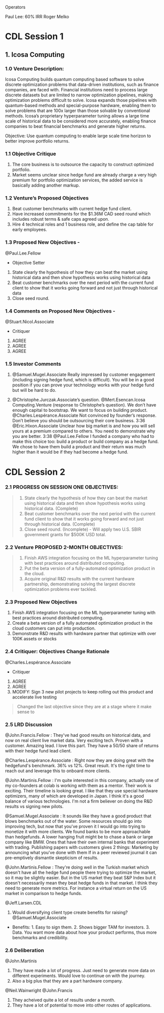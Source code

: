 Operators 

Paul Lee: 60% IRR 
Roger Melko

# CDL Session 1

## 1. Icosa Computing

### 1.0 Venture Description: 
Icosa Computing builds quantum computing based software to solve discrete optimization problems that data-driven institutions, such as finance companies, are faced with. Financial institutions need to process large discrete datasets but are limited to narrow optimization pipelines, making optimization problems difficult to solve. Icosa expands those pipelines with quantum-based methods and special-purpose hardware, enabling them to solve problems that are 100x larger than those solvable by conventional methods. Icosa’s proprietary hyperparameter tuning allows a large time scale of historical data to be considered more accurately, enabling finance companies to beat financial benchmarks and generate higher returns.

Objective: Use quantum computing to enable large scale time horizon to better improve portfolio returns. 

### 1.1 Objective Critique

1. The core business is to outsource the capacity to construct optimized portfolio. 
2. Market seems unclear since hedge fund are already charge a very high premium for portfolio optimization services, the added service is basically adding another markup. 

### 1.2 Venture’s Proposed Objectives
1. Beat customer benchmarks with current hedge fund client.
2. Have increased commitments for the $1.36M CAD seed round which includes robust terms & safe caps agreed upon.
3. Hire 4 technical roles and 1 business role, and define the cap table for early employees.

### 1.3 Proposed New Objectives - 
@Paul.Lee.Fellow
- Objective Setter
1. State clearly the hypothesis of how they can beat the market using historical data and then show hypothesis works using historical data
2. Beat customer benchmarks over the next period with the current fund client to show that it works going forward and not just through historical data
3. Close seed round.

### 1.4 Comments on Proposed New Objectives - 
@Stuart.Nicol.Associate
 - Critiquer
1. AGREE
2. AGREE
3. AGREE

### 1.5 Investor Comments
1. @Samuel.Mugel.Associate
    Really impressed by customer engagement (including signing hedge fund, which is difficult). You will be in a good position if you can prove your technology works with your hedge fund but will be hard to do.

3. @Christophe.Jurczak.Associate’s question.
    @Mert.Esencan.Icosa Computing.Venture
    (response to Christophe’s question). We don’t have enough capital to bootstrap. We want to focus on building product.
    @Charles.Lespérance.Associate
    Not convinced by founder’s response. Don’t believe you should be outsourcing their core business.
    3:36
    @Eric.Hixon.Associate
    Unclear how big market is and how you will sell yours at a premium compared to others. You need to demonstrate why you are better.
    3:38
    @Paul.Lee.Fellow
    I funded a company who had to make this choice too: build a product or build company as a hedge fund. We chose to have them build a product and their return was much higher than it would be if they had become a hedge fund.

# CDL Session 2

### 2.1 PROGRESS ON SESSION ONE OBJECTIVES:
>1. State clearly the hypothesis of how they can beat the market using historical data and then show hypothesis works using historical data. (Complete)
>2. Beat customer benchmarks over the next period with the current fund client to show that it works going forward and not just through historical data. (Complete)
>3. Close seed round. (Incomplete) - Will apply two U.S. SBIR government grants for $500K USD total.

### 2.2 Venture PROPOSED 2-MONTH OBJECTIVES:
>1. Finish AWS integration focusing on the ML hyperparameter tuning with best practices around distributed computing.
>2. Put the beta version of a fully-automated optimization product in the cloud.
>3. Acquire original R&D results with the current hardware partnership, demonstrating solving the largest discrete optimization problems ever tackled.

### 2.3 Proposed New Objectives
1. Finish AWS integration focusing on the ML hyperparameter tuning with best practices around distributed computing.
2. Create a beta version of a fully automated optimization product in the cloud customers can put into production.
3. Demonstrate R&D results with hardware partner that optimize with over 100K assets or stocks

### 2.4 Critiquer: Objectives Change Rationale
@Charles.Lespérance.Associate
 - Critiquer
1. AGREE
2. AGREE
3. MODIFY: Sign 3 new pilot projects to keep rolling out this product and accelerate live testing

> Changed the last objective since they are at a stage where it make sense to 

### 2.5 LRD Discussion
@John.Francis.Fellow
: They've had good results on historical data, and now on real client live market data. Very exciting tech. Proven with a customer. Amazing lead. I love this part. They have a 50/50 share of returns with their hedge fund lead client.

@Charles.Lespérance.Associate
: Right now they are doing great with the hedgefund's benchmark. 36% vs 12%. Great result. It's the right time to reach out and leverage this to onboard more clients.

@John.Martinis.Fellow
: I'm quite interested in this company, actually one of my co-founders at colab is working with them as a mentor. Their work is exciting. Their timeline is looking great. I like that they use special hardware optimizers, many of which are developed in Japan. I think it's a good balance of various technologies.
I'm not a firm believer on doing the R&D results vs signing new pilots.

@Samuel.Mugel.Associate
: It sounds like they have a good product that blows benchmarks out of the water. Some resources should go into improving tech, but now that you've proven it I would go into trying to monetize it with more clients.
We found banks to be more approachable than hedgefunds. A lower hanging fruit might be to chase a bank or large company like BMW. Ones that have their own internal banks that experiment with trading. Publishing papers with customers gives 2 things:
Marketing by announcing what you've done with them
If in a peer reviewed journal it can pre-emptively dismantle skepticism of results.

@John.Martinis.Fellow
: They're doing well in the Turkish market which doesn't have all the hedge fund people there trying to optimize the market, so it may be slightly easier. But in the US market they beat S&P Index but it doesn't necessarily mean they beat hedge funds in that market. I think they need to generate more metrics. For instance a virtual return on the US market in comparison to hedge funds.

@Jeff.Larsen.CDL
1.  Would diversifying client type create benefits for raising?
@Samuel.Mugel.Associate
- Benefits: 1. Easy to sign them. 2. Shows bigger TAM for investors. 3. Data. You want more data about how your product performs, thus more benchmarks and credibility.

### 2.6 Deliberation

@John.Martinis
1. They have made a lot of progress. Just need to generate more data on different experiments. Would love to continue on with the journey. 
2. Also a big plus that they are a part hardware company. 

@Neil.Wainwright @John.Francis
1. They acheived quite a lot of results under a month. 
2. They have a lot of potential to move into other routes of applications. 